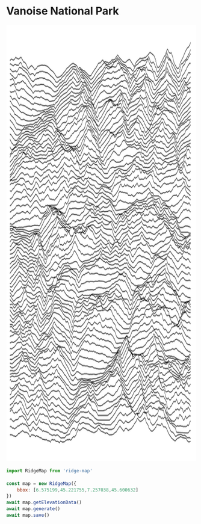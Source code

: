 # Vanoise National Park

<img src="https://github.com/accudio/ridge-map/raw/main/.assets/vanoise.png" width="2000" height="1161" loading="eager" alt="Vanoise national park in black on white">

```js
import RidgeMap from 'ridge-map'

const map = new RidgeMap({
	bbox: [6.575199,45.221755,7.257038,45.600632]
})
await map.getElevationData()
await map.generate()
await map.save()
```